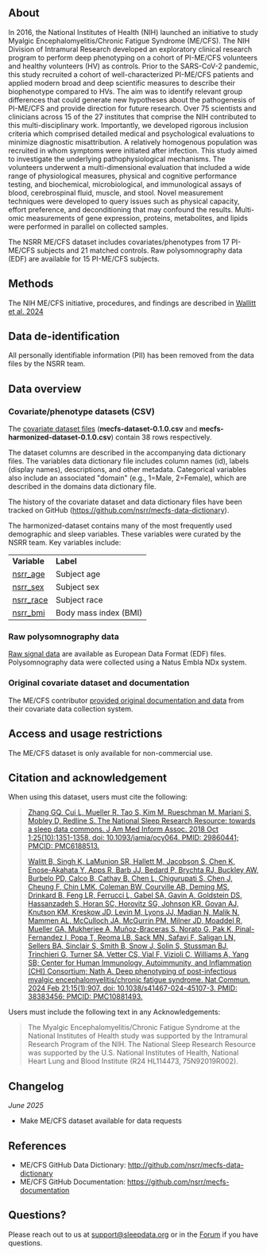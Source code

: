 ## About

In 2016, the National Institutes of Health (NIH) launched an initiative to study Myalgic Encephalomyelitis/Chronic Fatigue Syndrome (ME/CFS). The NIH Division of Intramural Research developed an exploratory clinical research program to perform deep phenotyping on a cohort of PI-ME/CFS volunteers and healthy volunteers (HV) as controls. Prior to the SARS-CoV-2 pandemic, this study recruited a cohort of well-characterized PI-ME/CFS patients and applied modern broad and deep scientific measures to describe their biophenotype compared to HVs. The aim was to identify relevant group differences that could generate new hypotheses about the pathogenesis of PI-ME/CFS and provide direction for future research. Over 75 scientists and clinicians across 15 of the 27 institutes that comprise the NIH contributed to this multi-disciplinary work. Importantly, we developed rigorous inclusion criteria which comprised detailed medical and psychological evaluations to minimize diagnostic misattribution. A relatively homogenous population was recruited in whom symptoms were initiated after infection. This study aimed to investigate the underlying pathophysiological mechanisms. The volunteers underwent a multi-dimensional evaluation that included a wide range of physiological measures, physical and cognitive performance testing, and biochemical, microbiological, and immunological assays of blood, cerebrospinal fluid, muscle, and stool. Novel measurement techniques were developed to query issues such as physical capacity, effort preference, and deconditioning that may confound the results. Multi-omic measurements of gene expression, proteins, metabolites, and lipids were performed in parallel on collected samples.

The NSRR ME/CFS dataset includes covariates/phenotypes from 17 PI-ME/CFS subjects and 21 matched controls. Raw polysomnography data (EDF) are available for 15 PI-ME/CFS subjects.

## Methods

The NIH ME/CFS initiative, procedures, and findings are described in [Wallitt et al. 2024](https://pubmed.ncbi.nlm.nih.gov/38383456/)

## Data de-identification

All personally identifiable information (PII) has been removed from the data files by the NSRR team.

## Data overview

### Covariate/phenotype datasets (CSV)

The [covariate dataset files](:files_path:/datasets) (**mecfs-dataset-0.1.0.csv** and **mecfs-harmonized-dataset-0.1.0.csv**) contain 38 rows respectively.

The dataset columns are described in the accompanying data dictionary files. The variables data dictionary file includes column names (id), labels (display names), descriptions, and other metadata. Categorical variables also include an associated "domain" (e.g., 1=Male, 2=Female), which are described in the domains data dictionary file. 

The history of the covariate dataset and data dictionary files have been tracked on GitHub (https://github.com/nsrr/mecfs-data-dictionary). 

The harmonized-dataset contains many of the most frequently used demographic and sleep variables. These variables were curated by the NSRR team. Key variables include:

  <table>
    <tr><td><b>Variable</b></td><td><b>Label</b></td></tr>
    <tr><td><a href=":variables_path:/nsrr_age">nsrr_age</a></td><td>Subject age</td></tr>
    <tr><td><a href=":variables_path:/nsrr_sex">nsrr_sex</a></td><td>Subject sex</td></tr> 
    <tr><td><a href=":variables_path:/nsrr_race">nsrr_race</a></td><td>Subject race</td></tr> 
    <tr><td><a href=":variables_path:/nsrr_bmi">nsrr_bmi</a></td><td>Body mass index (BMI)</td></tr> 
  </table>

### Raw polysomnography data

[Raw signal data](:files_path:/original/EDFs) are available as European Data Format (EDF) files. Polysomnography data were collected using a Natus Embla NDx system.

### Original covariate dataset and documentation

The ME/CFS contributor [provided original documentation and data](:files_path:/original) from their covariate data collection system.

## Access and usage restrictions

The ME/CFS dataset is only available for non-commercial use.

## Citation and acknowledgement

When using this dataset, users must cite the following:

> [Zhang GQ, Cui L, Mueller R, Tao S, Kim M, Rueschman M, Mariani S, Mobley D, Redline S. The National Sleep Research Resource: towards a sleep data commons. J Am Med Inform Assoc. 2018 Oct 1;25(10):1351-1358. doi: 10.1093/jamia/ocy064. PMID: 29860441; PMCID: PMC6188513.](https://pubmed.ncbi.nlm.nih.gov/29860441/)
>
> [Walitt B, Singh K, LaMunion SR, Hallett M, Jacobson S, Chen K, Enose-Akahata Y, Apps R, Barb JJ, Bedard P, Brychta RJ, Buckley AW, Burbelo PD, Calco B, Cathay B, Chen L, Chigurupati S, Chen J, Cheung F, Chin LMK, Coleman BW, Courville AB, Deming MS, Drinkard B, Feng LR, Ferrucci L, Gabel SA, Gavin A, Goldstein DS, Hassanzadeh S, Horan SC, Horovitz SG, Johnson KR, Govan AJ, Knutson KM, Kreskow JD, Levin M, Lyons JJ, Madian N, Malik N, Mammen AL, McCulloch JA, McGurrin PM, Milner JD, Moaddel R, Mueller GA, Mukherjee A, Muñoz-Braceras S, Norato G, Pak K, Pinal-Fernandez I, Popa T, Reoma LB, Sack MN, Safavi F, Saligan LN, Sellers BA, Sinclair S, Smith B, Snow J, Solin S, Stussman BJ, Trinchieri G, Turner SA, Vetter CS, Vial F, Vizioli C, Williams A, Yang SB; Center for Human Immunology, Autoimmunity, and Inflammation (CHI) Consortium; Nath A. Deep phenotyping of post-infectious myalgic encephalomyelitis/chronic fatigue syndrome. Nat Commun. 2024 Feb 21;15(1):907. doi: 10.1038/s41467-024-45107-3. PMID: 38383456; PMCID: PMC10881493.](https://pubmed.ncbi.nlm.nih.gov/38383456/)

Users must include the following text in any Acknowledgements:

> The Myalgic Encephalomyelitis/Chronic Fatigue Syndrome at the National Institutes of Health study was supported by the Intramural Research Program of the NIH. The National Sleep Research Resource was supported by the U.S. National Institutes of Health, National Heart Lung and Blood Institute (R24 HL114473, 75N92019R002). 

## Changelog

*June 2025*

- Make ME/CFS dataset available for data requests

## References

- ME/CFS GitHub Data Dictionary: http://github.com/nsrr/mecfs-data-dictionary
- ME/CFS GitHub Documentation: https://github.com/nsrr/mecfs-documentation

## Questions?

Please reach out to us at support@sleepdata.org or in the [Forum](https://sleepdata.org/forum) if you have questions.

